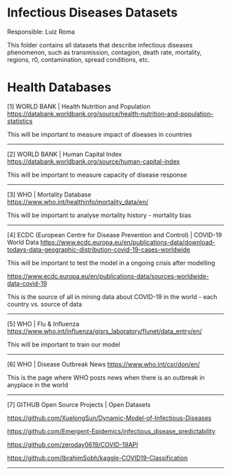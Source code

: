 # Infectious Diseases Datasets
Responsible: Luiz Roma

This folder contains all datasets that describe infectious diseases phenomenon, such as transmission, contagion, death rate, mortality, regions, r0, contamination, spread conditions, etc.




# Health Databases
[1] WORLD BANK | Health Nutrition and Population
https://databank.worldbank.org/source/health-nutrition-and-population-statistics

This will be important to measure impact of diseases in countries
____________________________________________________________________________________________________________________________
[2] WORLD BANK | Human Capital Index
https://databank.worldbank.org/source/human-capital-index

This will be important to measure capacity of disease response
____________________________________________________________________________________________________________________________
[3] WHO | Mortality Database
https://www.who.int/healthinfo/mortality_data/en/

This will be important to analyse mortality history - mortality bias
____________________________________________________________________________________________________________________________
[4] ECDC (European Centre for Disease Prevention and Control) | COVID-19 World Data
https://www.ecdc.europa.eu/en/publications-data/download-todays-data-geographic-distribution-covid-19-cases-worldwide

This will be important to test the model in a ongoing crisis after modelling

https://www.ecdc.europa.eu/en/publications-data/sources-worldwide-data-covid-19

This is the source of all in mining data about COVID-19 in the world - each country vs. source of data
____________________________________________________________________________________________________________________________
[5] WHO | Flu & Influenza
https://www.who.int/influenza/gisrs_laboratory/flunet/data_entry/en/

This will be important to train our model
____________________________________________________________________________________________________________________________
[6] WHO | Disease Outbreak News
https://www.who.int/csr/don/en/

This is the page where WHO posts news when there is an outbreak in anyplace in the world
____________________________________________________________________________________________________________________________

[7] GITHUB Open Source Projects | Open Datasets

https://github.com/XuelongSun/Dynamic-Model-of-Infectious-Diseases

https://github.com/Emergent-Epidemics/infectious_disease_predictability

https://github.com/zeroday0619/COVID-19API

https://github.com/IbrahimSobh/kaggle-COVID19-Classification
____________________________________________________________________________________________________________________________

